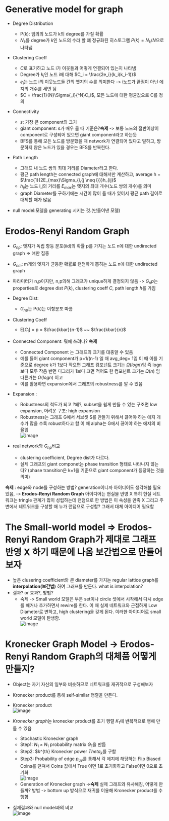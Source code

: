 # Generative model for graph
* Degree Distribution
  * P(k): 임의의 노드가 k의 degree를 가질 확률
  * $N_k$를 degree가 $k$인 노드의 수라 할 떄 정규화된 히스토그램 $P{(k)}=N_k/N$으로 나타냄
 
* Clustering Coeff
  * $C$로 표기하고 노드 i가 이웃들과 어떻게 연결되어 있는지 나타냄
  * Degree가 $k_i$인 노드 i에 대해 $C_i = \frac{2e_i}{k_i(k_i-1)}$
  * $e_i$는 노드 i의 이웃노드들 간의 엣지의 수를 의미한다 -> i노드가 끝점이 아닌 에지의 개수를 세면 됨
  * $C = \frac{1}{N}\Sigma{_i}{^N}C_i$, 모든 노드에 대한 평균값으로 C를 정의
 
* Connectivity
  * $s$: 가장 큰 component의 크기
  * giant component: s가 매우 클 때 기준은?<b>숙제</b> -> 보통 노드의 절반이상이 component로 구성되어 있으면 giant component라고 하는듯
  * BFS를 통해 모든 노드를 방문했을 때 network가 연결되어 있다고 말하고, 방문하지 않은 노드가 있을 경우는 BFS를 반복한다.
 
* Path Length
  * 그래프 내 노드 쌍의 최대 거리를 Diameter라고 한다.
  * 평균 path length는 connected graph에 대해서만 계산하고, average h = $\frac{1}{2E_{max}\Sigma_{i,{j \neq i}}}h_{ij}$
  * $h_{ij}$는 노드 i,j의 거리를 $E_{max}$는 엣지의 최대 개수(노드 쌍의 개수)를 의미
  * graph Diameter를 구하기에는 시간이 많이 들 때가 있어서 평균 path 길이로 대체할 때가 많음

* null model:모델을 generating 시키는 것.(만들어낸 모델)
 
# Erodos-Renyi Random Graph
* $G_{np}$: 엣지가 독립 항등 분포(iid)의 확률 p를 가지는 노드 n에 대한 undirected graph => 얘만 집중
* $G_{nm}$: m개의 엣지가 균등한 확률로 랜덤하게 뽑히는 노드 n에 대한 undirected graph
* 파라미터가 n,p이지만, n,p의해 그래프가 unique하게 결정되지 않음 -> $G_np$는 properties로 degree dist $P{(k)}$, clustering coeff $C$, path length $h$를 가짐

* Degree Dist:
  * $G_{np}$는 P(k)는 이항분포 따름

* Clustering Coeff
  * E[$C_i$] = p = $\frac{kbar}{n-1}$ ~~ $\frac{kbar}{n}$
 
* Connected Component: 뭐에 쓰려나? <b>숙제</b>
  * Connected Component 는 그래프의 크기를 대충알 수 있음
  * 예를 들어 giant component가 p=1/(n-1) 일 때 avg_deg= 1임 이 때 이를 기준으로 degree k가 1보다 작으면 그래프 컴포넌트 크기는 $\Omega{(logn)}$임 즉 logn보다 모두 작음 반면 디그리가 1보다 크면 적어도 한 컴포넌트 크기는 $\Omega{(n)}$ 임 다른거는 $\Omega{(logn)}$ 이고
  * 이를 활용하면 expansion에서 그래프의 robustness를 알 수 있음
 
* Expansion :
  * Robustness의 척도가 되고 ?왜?, subset을 쉽게 만들 수 있는 구조면 low expansion, 어려운 구조: high expansion
  * Robustness는 그래프 G에서 서브셋 S를 만들기 위해서 끊어야 하는 에지 개수가 많을 수록 robust하다고 함 이 때 alpha는 G에서 끊어야 하는 에지의 비율임<br>![image](https://github.com/Jiwon96/papers/assets/65645796/3cf8c53c-30be-4421-b23c-3336d391512a)

 
* real network와 $G_{np}$비교
  * clustering coefficient, Degree dist가 다르다.
  * 실제 그래프의 giant componet는 phase transition 형태로 나타나지 않는다? (phase transition은 k=1을 기준으로 giant component가 등장하는 것을 의미)

<b>숙제</b> : edge와 node를 구성하는 방법? generation이니까 아이디어도 생각해볼 필요 있음, -><b> Erodos-Renyi Random Graph</b> 아이디어는 현실을 반영 X 특히 현실 네트워크는 tringle 관계가 많이 성립하는데 랜덤으로 한 방법은 이 속성을 만족 X 그리고 주변에서 네트워크를 구성할 때 누가 랜덤으로 구성함? 그래서 대체 아이디어 필요함
 
# The Small-world model => Erodos-Renyi Random Graph가 제대로 그래프 반영 X 하기 때문에 나옴 보간법으로 만들어보자
* 높은 clusering coefficient와 큰 diameter를 가지는 regular lattice graph를 <b>interpolation(보간법)</b> 하여 그래프를 만든다. what is interpolation?
* 결과? or 효과?, 방법?
  * 숙제 -> Small world 모델은 부분 set이나 circle 셋에서 시작해서 다시 edge를 빼거나 추가하면서 rewire를 한다. 이 때 실제 네트워크와 근접하게 Low Diameter로 변하고, high clustering을 갖게 된다. 이러한 아이디어로 small world 모델이 탄생함.<br>![image](https://github.com/Jiwon96/papers/assets/65645796/2dddbb66-dcf7-4a4c-b662-5666ee1b4c1b)


# Kronecker Graph Model -> Erodos-Renyi Random Graph의 대체품 어떻게 만들지?
* Object는 자기 자신의 일부와 비슷하므로 네트워크를 재귀적으로 구성해보자
* Kronecker product를 통해 self-similar 행렬을 만든다.
 * Kronecker product<br>![image](https://github.com/Jiwon96/papers/assets/65645796/f83fbd20-e2bd-416a-bfd0-cdb4824327d0)
* <i>Kronecker graph</i>는 kronecker product를 초기 행렬 $K_1$에 반복적으로 행해 만들 수 있음
  * Stochastic Kronecker graph
   * Step1: $N_1 \times N_1$ probability matrix $\Theta_1$을 만듬
   * Step2: $k^{th} Kronecker power $Theta_k$를 구함
   * Step3: Probability of edge $p_{uv}$를 통해서 각 에지에 해당하는 Flip Biased Coins를 던져서 Coins 값에서 True 이면 1로 초기화하고 False이면 0으로 초기화 <br>![image](https://github.com/Jiwon96/papers/assets/65645796/c3729cf8-abb6-4786-bc59-fe9465e70bfd)
  * Generation of Kronecker graph -><b>숙제</b> 실제 그래프와 유사해짐, 어떻게 만들까? 방법 -> bottom up 방식으로 재귀를 이용해 Kronecker product를 수행함
 
* 실제결과와 null model과의 비교<br>![image](https://github.com/Jiwon96/papers/assets/65645796/f60403a2-7df0-45f5-a4f3-1a168bf7f083)


